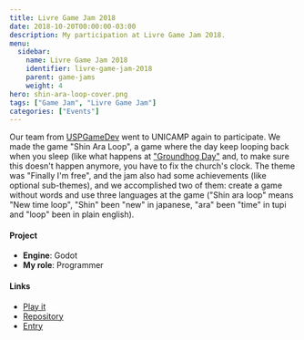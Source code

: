 ```yaml
---
title: Livre Game Jam 2018
date: 2018-10-20T00:00:00-03:00
description: My participation at Livre Game Jam 2018.
menu:
  sidebar:
    name: Livre Game Jam 2018
    identifier: livre-game-jam-2018
    parent: game-jams
    weight: 4
hero: shin-ara-loop-cover.png
tags: ["Game Jam", "Livre Game Jam"]
categories: ["Events"]
---
```


Our team from [USPGameDev](https://uspgamedev.org/) went to UNICAMP again to participate. We made the game "Shin Ara Loop", a game where the day keep looping back when you sleep (like what happens at ["Groundhog Day"](https://en.wikipedia.org/wiki/Groundhog_Day_(film)) and, to make sure this doesn't happen anymore, you have to fix the church's clock. The theme was "Finally I'm free", and the jam also had some achievements (like optional sub-themes), and we accomplished two of them: create a game without words and use three languages at the game ("Shin ara loop" means "New time loop", "Shin" been "new" in japanese, "ara" been "time" in tupi and "loop" been in plain english).

#### Project
* **Engine**: Godot
* **My role**: Programmer

#### Links
* [Play it](https://uspgamedev.itch.io/shin-ara-loop)
* [Repository](https://gitlab.com/uspgamedev/shin-ara-loop)
* [Entry](https://itch.io/jam/livre-game-jam-2018/rate/320304)